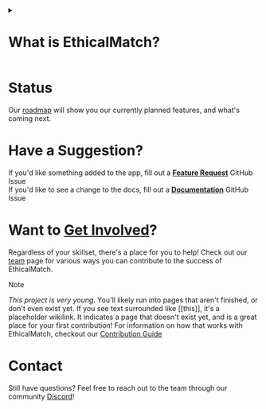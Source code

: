 <details>
<summary><h1>What is EthicalMatch?</h1></summary>  

**EthicalMatch** is an experimental open-source dating platform that takes advantage of it's not-for-profit status to foster meaningful relationships without financial exploitation. Free from profit-driven requirements, **EthicalMatch** can steer clear of predatory monetization practices and focus instead on **privacy**, **transparency**, and ***ethical* matchmaking**.

## Why Make Another Dating App?
This isn’t just about dating — it’s about reclaiming the internet for the people.  
In an era when a majority of our lives are conducted online, it's unacceptable for corporations with profit-first incentives to freely exploit that human right without accountability.  
*EthicalMatch* is a first step to show people that their digital life can be free from the corporate greed that we've resigned ourselves to expect.  

### The EthicalMatch Solution:
- **Not-for-profit**: By definition, our guiding principles *can't* be derailed by investor demands
- **Open-Source & Transparent**: Fully open-source decision making and source code. We. Hide. Nothing.
- **Matchmaking with Integrity**: Our goal is quality relationships, not months-subscribed.
- **Free for Everyone**: Money will *never* affect your matches. Period.
</details>

# Status
Our [roadmap](ROADMAP.md) will show you our currently planned features, and what's coming next.
# Have a Suggestion?
If you'd like something added to the app, fill out a **[Feature Request](https://GitHub.com/Ethical-Commons-Project/EthicalMatch-docs/issues/new?assignees=&labels=feature&projects=&template=feature_request.md&title=)** GitHub Issue  
If you'd like to see a change to the docs, fill out a **[Documentation](https://GitHub.com/Ethical-Commons-Project/EthicalMatch-docs/issues/new?assignees=&labels=enhancement&projects=&template=documentation-change.md&title=)** GitHub Issue

# Want to [Get Involved](Join%20the%20Team!/README.md)?
Regardless of your skillset, there's a place for you to help! Check out our [team](Join%20the%20Team!/README.md) page for various ways you can contribute to the success of EthicalMatch.

> [!Note]
> *This project is very young*. You'll likely run into pages that aren't finished, or don't even exist yet. If you see text surrounded like \[[this]], it's a placeholder wikilink. It indicates a page that doesn't exist yet, and is a great place for your first contribution! For information on how that works with EthicalMatch, checkout our [Contribution Guide](CONTRIBUTING.md)
# Contact
Still have questions? Feel free to reach out to the team through our community [Discord](https://discord.gg/P7qfVuqMXz)! 
